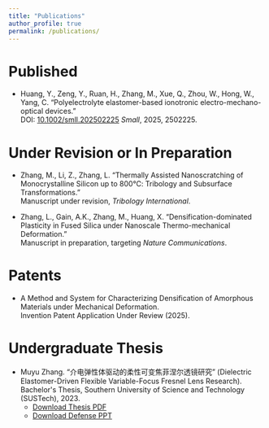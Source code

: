 ```yaml
---
title: "Publications"
author_profile: true
permalink: /publications/
---
```



# Published
* Huang, Y., Zeng, Y., Ruan, H., Zhang, M., Xue, Q., Zhou, W., Hong, W., Yang, C. “Polyelectrolyte elastomer-based ionotronic electro-mechano-optical devices.”  
  DOI: [10.1002/smll.202502225](https://doi.org/10.1002/smll.202502225) *Small*, 2025, 2502225.

# Under Revision or In Preparation
* Zhang, M., Li, Z., Zhang, L. “Thermally Assisted Nanoscratching of Monocrystalline Silicon up to 800℃: Tribology and Subsurface Transformations.”  
  Manuscript under revision, *Tribology International*.

* Zhang, L., Gain, A.K., Zhang, M., Huang, X. “Densification-dominated Plasticity in Fused Silica under Nanoscale Thermo-mechanical Deformation.”  
  Manuscript in preparation, targeting *Nature Communications*.

# Patents
* A Method and System for Characterizing Densification of Amorphous Materials under Mechanical Deformation.  
  Invention Patent Application Under Review (2025).  


# Undergraduate Thesis
* Muyu Zhang. “介电弹性体驱动的柔性可变焦菲涅尔透镜研究” (Dielectric Elastomer-Driven Flexible Variable-Focus Fresnel Lens Research).  
  Bachelor's Thesis, Southern University of Science and Technology (SUSTech), 2023.  
  - [Download Thesis PDF](/files/thesis/thesis.pdf)  
  - [Download Defense PPT](/files/thesis/thesis-presentation.ppt)  


